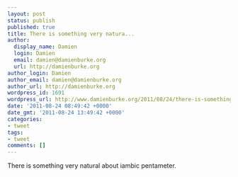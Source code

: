 ```yaml
---
layout: post
status: publish
published: true
title: There is something very natura...
author:
  display_name: Damien
  login: Damien
  email: damien@damienburke.org
  url: http://damienburke.org
author_login: Damien
author_email: damien@damienburke.org
author_url: http://damienburke.org
wordpress_id: 1691
wordpress_url: http://www.damienburke.org/2011/08/24/there-is-something-very-natura/
date: '2011-08-24 08:49:42 +0000'
date_gmt: '2011-08-24 13:49:42 +0000'
categories:
- tweet
tags:
- tweet
comments: []
---
```

<p>There is something very natural about iambic pentameter.</p>
